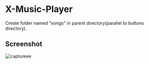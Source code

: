 # X-Music-Player
Create folder named "songs" in parent directory(parallel to buttons directory).



## Screenshot

![captureee](https://user-images.githubusercontent.com/9462473/31319678-6ca970d6-ac85-11e7-871c-20c95ba8dd7f.PNG)
